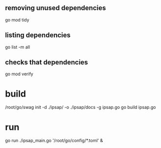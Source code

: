 removing unused dependencies
------------- 
go mod tidy

listing dependencies
-------------
go list -m all

checks that dependencies
-------------
go mod verify


build
=============
/root/go/swag init -d ./ipsap/ -o ./ipsap/docs -g ipsap.go
go build ipsap.go

run
=============
go run ./ipsap_main.go '/root/go/config/*.toml' &